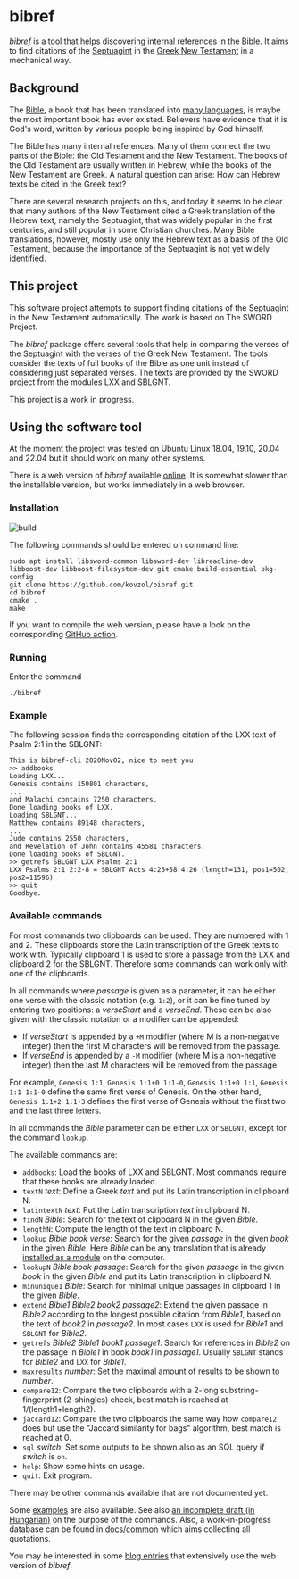 # bibref

*bibref* is a tool that helps discovering internal references in the Bible.
It aims to find citations of the
[Septuagint](https://en.wikipedia.org/wiki/Septuagint) in the
[Greek New Testament](https://en.wikipedia.org/wiki/New_Testament)
in a mechanical way.

## Background

The [Bible](https://en.wikipedia.org/wiki/Bible),
a book that has been translated into [many languages](https://en.wikipedia.org/wiki/Bible_translations),
is maybe the most important book has ever existed. Believers
have evidence that it is God's word, written by
various people being inspired by God himself.

The Bible has many internal references. Many of them
connect the two parts of the Bible: the Old Testament
and the New Testament. The books of the Old Testament are
usually written in Hebrew, while the books of the New Testament
are Greek. A natural question can arise: How can Hebrew
texts be cited in the Greek text?

There are several research projects on this,
and today it seems to be clear that many authors of
the New Testament cited a Greek translation of
the Hebrew text, namely the Septuagint, that
was widely popular in the first centuries, and still popular
in some Christian churches. Many
Bible translations, however, mostly use only the
Hebrew text as a basis of the Old Testament,
because the importance of the Septuagint is
not yet widely identified.

## This project

This software project attempts to support finding citations
of the Septuagint in the New Testament automatically.
The work is based on The SWORD Project.

The *bibref* package offers several tools that help in comparing
the verses of the Septuagint with the verses of the Greek New Testament.
The tools consider the texts of full books of the Bible as one unit instead
of considering just separated verses.
The texts are provided by the SWORD project
from the modules LXX and SBLGNT.

This project is a work in progress.

## Using the software tool

At the moment the project was tested on
Ubuntu Linux 18.04, 19.10, 20.04 and 22.04 but it should work
on many other systems.

There is a web version of *bibref* available [online](https://matek.hu/zoltan/bibref/).
It is somewhat slower than the installable version, but works immediately
in a web browser.

### Installation

![build](https://github.com/kovzol/bibref/workflows/build/badge.svg)

The following commands
should be entered on command line:
```commandline
sudo apt install libsword-common libsword-dev libreadline-dev libboost-dev libboost-filesystem-dev git cmake build-essential pkg-config
git clone https://github.com/kovzol/bibref.git
cd bibref
cmake .
make
```

If you want to compile the web version, please have a look on
the corresponding [GitHub action](https://github.com/kovzol/bibref/blob/master/.github/workflows/build.yml).

### Running

Enter the command
```commandline
./bibref
```

### Example

The following session finds the corresponding citation of the LXX text of Psalm 2:1 in the SBLGNT:
```commandline
This is bibref-cli 2020Nov02, nice to meet you.
>> addbooks
Loading LXX...
Genesis contains 150801 characters,
...
and Malachi contains 7250 characters.
Done loading books of LXX.
Loading SBLGNT...
Matthew contains 89148 characters,
...
Jude contains 2550 characters,
and Revelation of John contains 45581 characters.
Done loading books of SBLGNT.
>> getrefs SBLGNT LXX Psalms 2:1
LXX Psalms 2:1 2:2-8 = SBLGNT Acts 4:25+58 4:26 (length=131, pos1=502, pos2=11596)
>> quit
Goodbye.
```

### Available commands

For most commands two clipboards can be used. They are numbered with 1 and 2.
These clipboards store the Latin transcription of the Greek texts to work with.
Typically clipboard 1 is used to store a passage from the LXX and clipboard 2
for the SBLGNT. Therefore some commands can work only with one of the clipboards.

In all commands where *passage* is given as a parameter, it can be either one
verse with the classic notation (e.g. `1:2`), or it can be fine tuned by entering
two positions: a *verseStart* and a *verseEnd*. These can be also given
with the classic notation or a modifier can be appended:

* If *verseStart* is appended by a `+M` modifier (where M is a non-negative integer)
  then the first M characters will be removed from the passage.
* If *verseEnd* is appended by a `-M` modifier (where M is a non-negative integer)
  then the last M characters will be removed from the passage.

For example, `Genesis 1:1`, `Genesis 1:1+0 1:1-0`, `Genesis 1:1+0 1:1`, `Genesis 1:1 1:1-0` define the same first verse
of Genesis. On the other hand, `Genesis 1:1+2 1:1-3` defines the first verse of Genesis without the first two and the last three letters.

In all commands the *Bible* parameter can be either `LXX` or `SBLGNT`, except for the command `lookup`.

The available commands are:

* `addbooks`: Load the books of LXX and SBLGNT. Most commands require that these books are already loaded.
* `textN` *text*: Define a Greek *text* and put its Latin transcription in clipboard N.
* `latintextN` *text*: Put the Latin transcription *text* in clipboard N.
* `findN` *Bible*: Search for the text of clipboard N in the given *Bible*.
* `lengthN`: Compute the length of the text in clipboard N.
* `lookup` *Bible* *book* *verse*: Search for the given *passage* in the given *book* in the given *Bible*. Here *Bible* can be any translation that is already [installed as a module](https://www.crosswire.org/sword/modules/ModDisp.jsp?modType=Bibles) on the computer.
* `lookupN` *Bible* *book* *passage*: Search for the given *passage* in the given *book* in the given *Bible* and put its Latin transcription in clipboard N.
* `minunique1` *Bible*: Search for minimal unique passages in clipboard 1 in the given *Bible*.
* `extend` *Bible1* *Bible2* *book2* *passage2*: Extend the given passage in *Bible2* according to the longest possible citation from *Bible1*, based on the text of *book2* in *passage2*. In most cases `LXX` is used for *Bible1* and `SBLGNT` for *Bible2*.
* `getrefs` *Bible2* *Bible1* *book1* *passage1*: Search for references in *Bible2* on the passage in *Bible1* in book *book1* in *passage1*. Usually `SBLGNT` stands for *Bible2* and `LXX` for *Bible1*.
* `maxresults` *number*: Set the maximal amount of results to be shown to *number*.
* `compare12`: Compare the two clipboards with a 2-long substring-fingerprint (2-shingles) check, best match is reached at 1/(length1+length2).
* `jaccard12`: Compare the two clipboards the same way how `compare12` does but use the "Jaccard similarity for bags" algorithm, best match is reached at 0.
* `sql` *switch*: Set some outputs to be shown also as an SQL query if *switch* is `on`.
* `help`: Show some hints on usage.
* `quit`: Exit program.

There may be other commands available that are not documented yet.

Some [examples](/examples) are also available. See also [an incomplete draft (in Hungarian)](docs/hu/bibref.pdf) on the purpose of the commands.
Also, a work-in-progress database can be found in [docs/common](/docs/common) which aims collecting all quotations.

You may be interested in some [blog entries](https://matek.hu/zoltan/blog.php) that extensively use the web version of *bibref*.
